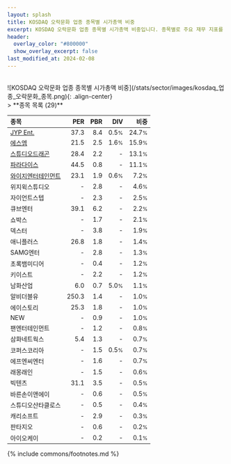 ```yaml
---
layout: splash
title: KOSDAQ 오락문화 업종 종목별 시가총액 비중
excerpt: KOSDAQ 오락문화 업종 종목별 시가총액 비중입니다. 종목별로 주요 재무 지표를 함께 표시합니다.
header:
  overlay_color: "#800000"
  show_overlay_excerpt: false
last_modified_at: 2024-02-08
---
```

<br>
![KOSDAQ 오락문화 업종 종목별 시가총액 비중](/stats/sector/images/kosdaq_업종_오락문화_종목.png){: .align-center}
<br>
> **종목 목록 (29)**<a id="list"></a>

| **종목** | **PER** | **PBR** | **DIV** | **비중** |
| :------- | ------: | ------: | ------: | -------: |
| [JYP Ent.](/035900/) | 37.3 | 8.4 | 0.5<small>%</small> | 24.7<small>%</small> |
| [에스엠](/041510/) | 21.5 | 2.5 | 1.6<small>%</small> | 15.9<small>%</small> |
| [스튜디오드래곤](/253450/) | 28.4 | 2.2 | - | 13.1<small>%</small> |
| [파라다이스](/034230/) | 44.5 | 0.8 | - | 11.1<small>%</small> |
| [와이지엔터테인먼트](/122870/) | 23.1 | 1.9 | 0.6<small>%</small> | 7.2<small>%</small> |
| 위지윅스튜디오 | - | 2.8 | - | 4.6<small>%</small> |
| 자이언트스텝 | - | 2.3 | - | 2.5<small>%</small> |
| 큐브엔터 | 39.1 | 6.2 | - | 2.2<small>%</small> |
| 쇼박스 | - | 1.7 | - | 2.1<small>%</small> |
| 덱스터 | - | 3.8 | - | 1.9<small>%</small> |
| 애니플러스 | 26.8 | 1.8 | - | 1.4<small>%</small> |
| SAMG엔터 | - | 2.8 | - | 1.3<small>%</small> |
| 초록뱀미디어 | - | 0.4 | - | 1.2<small>%</small> |
| 키이스트 | - | 2.2 | - | 1.2<small>%</small> |
| 남화산업 | 6.0 | 0.7 | 5.0<small>%</small> | 1.1<small>%</small> |
| 알비더블유 | 250.3 | 1.4 | - | 1.0<small>%</small> |
| 에이스토리 | 25.3 | 1.8 | - | 1.0<small>%</small> |
| NEW | - | 0.9 | - | 1.0<small>%</small> |
| 팬엔터테인먼트 | - | 1.2 | - | 0.8<small>%</small> |
| 삼화네트웍스 | 5.4 | 1.3 | - | 0.7<small>%</small> |
| 코퍼스코리아 | - | 1.5 | 0.5<small>%</small> | 0.7<small>%</small> |
| 에프엔씨엔터 | - | 1.6 | - | 0.7<small>%</small> |
| 래몽래인 | - | 1.5 | - | 0.6<small>%</small> |
| 빅텐츠 | 31.1 | 3.5 | - | 0.5<small>%</small> |
| 바른손이앤에이 | - | 0.6 | - | 0.5<small>%</small> |
| 스튜디오산타클로스 | - | 0.5 | - | 0.4<small>%</small> |
| 캐리소프트 | - | 2.9 | - | 0.3<small>%</small> |
| 판타지오 | - | 0.6 | - | 0.2<small>%</small> |
| 아이오케이 | - | 0.2 | - | 0.1<small>%</small> |

{% include commons/footnotes.md %}